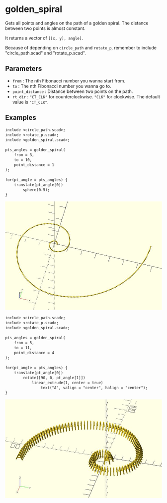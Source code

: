 # golden_spiral

Gets all points and angles on the path of a golden spiral. The distance between two  points is almost constant. 

It returns a vector of `[[x, y], angle]`. 

Because of depending on `circle_path` and `rotate_p`, remember to include "circle_path.scad" and "rotate_p.scad".

## Parameters

- `from` : The nth Fibonacci number you wanna start from.
- `to` : The nth Fibonacci number you wanna go to.
- `point_distance` : Distance between two points on the path.
- `rt_dir` : `"CT_CLK"` for counterclockwise. `"CLK"` for clockwise. The default value is `"CT_CLK"`.

## Examples
    
	include <circle_path.scad>;
	include <rotate_p.scad>;
	include <golden_spiral.scad>;
	        
	pts_angles = golden_spiral(
	    from = 3, 
	    to = 10, 
	    point_distance = 1
	);
	
	for(pt_angle = pts_angles) {
	    translate(pt_angle[0]) 
	        sphere(0.5);
    }

![golden_spiral](images/lib-golden_spiral-1.JPG)
	
	include <circle_path.scad>;
	include <rotate_p.scad>;
	include <golden_spiral.scad>;
	        
	pts_angles = golden_spiral(
	    from = 5, 
	    to = 11, 
	    point_distance = 4
	);
	    
	for(pt_angle = pts_angles) {
	    translate(pt_angle[0]) 
	        rotate([90, 0, pt_angle[1]])
	            linear_extrude(1, center = true) 
	                text("A", valign = "center", halign = "center");
	}
    
![golden_spiral](images/lib-golden_spiral-2.JPG)